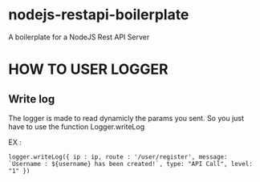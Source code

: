 # nodejs-restapi-boilerplate
A boilerplate for a NodeJS Rest API Server

# HOW TO USER LOGGER

## Write log

The logger is made to read dynamicly the params you sent. So you just have to use the function Logger.writeLog

EX : 

``logger.writeLog({
                ip : ip,
                route : '/user/register',
                message: `Username : ${username} has been created!`,
                type: "API Call",
                level: "1"
            })``